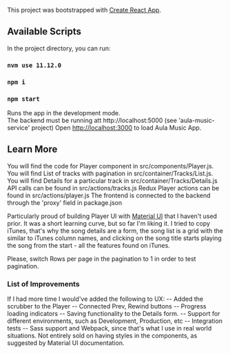 This project was bootstrapped with [Create React App](https://github.com/facebook/create-react-app).

## Available Scripts

In the project directory, you can run:
### `nvm use 11.12.0`
### `npm i`
### `npm start`

Runs the app in the development mode.<br>
The backend must be running att http://localhost:5000 (see 'aula-music-service' project)
Open [http://localhost:3000](http://localhost:3000) to load Aula Music App.

## Learn More

You will find the code for Player component in src/components/Player.js.
You will find List of tracks with pagination in src/container/Tracks/List.js.
You will find Details for a particular track in src/container/Tracks/Details.js
API calls can be found in src/actions/tracks.js
Redux Player actions can be found in src/actions/player.js
The frontend is connected to the backend through the 'proxy' field in package.json

Particularly proud of building Player UI with [Material UI](https://material-ui.com/) that I haven't used prior.
It was a short learning curve, but so far I'm liking it. I tried to copy iTunes, that's why the song details are a form,
the song list is a grid with the similar to iTunes column names, and clicking on the song title starts playing the song from the start - all the features found on iTunes.

Please, switch Rows per page in the pagination to 1 in order to test pagination.

### List of Improvements

If I had more time I would've added the following to UX:
 -- Added the scrubber to the Player
 -- Connected Prev, Rewind buttons
 -- Progress loading indicators
 -- Saving functionality to the Details form.
 -- Support for different environments, such as Development, Production, etc
 -- Integration tests
 -- Sass support and Webpack, since that's what I use in real world situations. Not entirely sold on having styles in the components,
  as suggested by Material UI documentation.